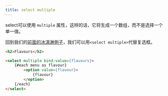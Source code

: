 ```yaml
---
title: select multiple
---
```


select可以使用 `multiple` 属性，这样的话，它将生成一个数组，而不是选择一个单一值。

回到我们的[前面的冰淇淋例子](tutorial/group-inputs)，我们可以用`<select multiple>`代替复选框。

```html
<h2>Flavours</h2>

<select multiple bind:value={flavours}>
	{#each menu as flavour}
		<option value={flavour}>
			{flavour}
		</option>
	{/each}
</select>
```
